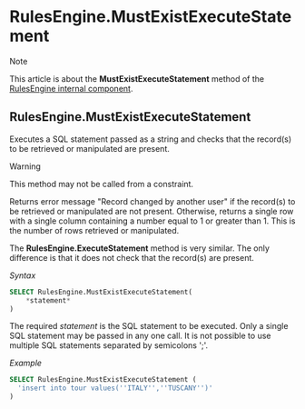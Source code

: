 # RulesEngine.MustExistExecuteStatement



> [!NOTE]
> This article is about the **MustExistExecuteStatement** method of the [RulesEngine internal component](/docs/Extensions/RulesEngine%20internal%20component).

## **RulesEngine.MustExistExecuteStatement**

Executes a SQL statement passed as a string and checks that the record(s) to be retrieved or manipulated are present.

> [!WARNING]
> This method may not be called from a constraint.

Returns error message "Record changed by another user" if the record(s) to be retrieved or manipulated are not present. Otherwise, returns a single row with a single column containing a number equal to 1 or greater than 1. This is the number of rows retrieved or manipulated.

The **RulesEngine.ExecuteStatement** method is very similar. The only difference is that it does not check that the record(s) are present.

*Syntax*

```sql
SELECT RulesEngine.MustExistExecuteStatement(
    *statement*
)
```

The required *statement* is the SQL statement to be executed. Only a single SQL statement may be passed in any one call. It is not possible to use multiple SQL statements separated by semicolons ';'.

*Example*

```sql
SELECT RulesEngine.MustExistExecuteStatement (
  'insert into tour values(''ITALY'',''TUSCANY'')'
)
```

 